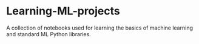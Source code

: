 # Learning-ML-projects
A collection of notebooks used for learning the basics of machine learning and standard ML Python libraries. 
